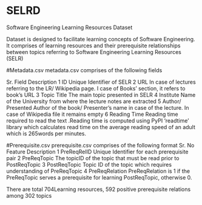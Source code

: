 # SELRD
Software Engineering Learning Resources Dataset

Dataset is designed to facilitate learning concepts of Software Engineering.
It comprises of learning resources and their prerequisite relationships between topics referring to Software Engineering Learning Resources (SELR)

#Metadata.csv
metadata.csv comprises of the following fields

Sr.	Field	Description
1	ID	Unique Identifier of SELR
2	URL	In case of lectures referring to the LR/ Wikipedia page. I case of Books’ section, it refers to book’s URL
3	Topic Title	The main topic presented in SELR
4	Institute	Name of the University from where the lecture notes are extracted
5	Author/ Presented	Author of the book/ Presenter’s name in case of the lecture. In case of Wikipedia file it remains empty
6	Reading Time	Reading time required to read the text .Reading time is computed using PyPI  ‘readtime’ library which calculates read time on the average reading speed  of an adult which is 265words per minutes.
 

#Prerequisite.csv
prerequisite.csv comprises of the following format
Sr. No	Feature	Description
1	PreReqRelID	Unique Identifier for each prerequisite pair
2	PreReqTopic	The topicID of the topic that must be read prior to PostReqTopic
3	PostReqTopic	Topic ID of the topic which requires understanding of PreReqTopic 
4	PreReqRelation	PreReqRelation is 1 if the PreReqTopic serves a prerequisite for learning PostReqTopic, otherwise 0.


There are total 704Learning resources, 592 positive prerequisite relations among 302  topics
